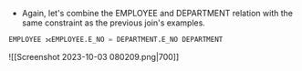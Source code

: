 - Again, let's combine the EMPLOYEE and DEPARTMENT relation with the same constraint as the previous join's examples.
```sql
EMPLOYEE ⟗EMPLOYEE.E_NO = DEPARTMENT.E_NO DEPARTMENT
```

![[Screenshot 2023-10-03 080209.png|700]]